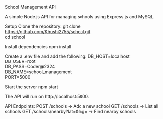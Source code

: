 School Management API

A simple Node.js API for managing schools using Express.js and MySQL.

Setup
Clone the repository:
git clone https://github.com/Khushi2755/school.git  
cd school

Install dependencies
npm install

Create a .env file and add the following:
DB_HOST=localhost  
DB_USER=root  
DB_PASS=Coder@2324  
DB_NAME=school_management  
PORT=5000  

Start the server
npm start

The API will run on http://localhost:5000.

API Endpoints:
POST /schools → Add a new school
GET /schools → List all schools
GET /schools/nearby?lat=<latitude>&lng=<longitude> → Find nearby schools
